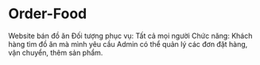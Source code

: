 # Order-Food
Website bán đồ ăn
Đối tượng phục vụ: Tất cả mọi người
Chức năng: 
  Khách hàng tìm đồ ăn mà mình yêu cầu
  Admin có thể quản lý các đơn đặt hàng, vận chuyển, thêm sản phẩm.
 

  
